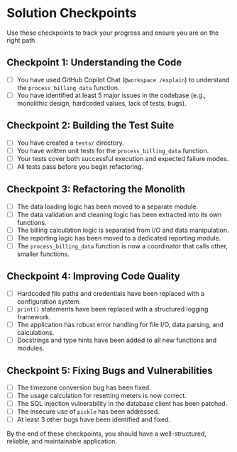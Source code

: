 # Solution Checkpoints

Use these checkpoints to track your progress and ensure you are on the right path.

## Checkpoint 1: Understanding the Code
- [ ] You have used GitHub Copilot Chat (`@workspace /explain`) to understand the `process_billing_data` function.
- [ ] You have identified at least 5 major issues in the codebase (e.g., monolithic design, hardcoded values, lack of tests, bugs).

## Checkpoint 2: Building the Test Suite
- [ ] You have created a `tests/` directory.
- [ ] You have written unit tests for the `process_billing_data` function.
- [ ] Your tests cover both successful execution and expected failure modes.
- [ ] All tests pass before you begin refactoring.

## Checkpoint 3: Refactoring the Monolith
- [ ] The data loading logic has been moved to a separate module.
- [ ] The data validation and cleaning logic has been extracted into its own functions.
- [ ] The billing calculation logic is separated from I/O and data manipulation.
- [ ] The reporting logic has been moved to a dedicated reporting module.
- [ ] The `process_billing_data` function is now a coordinator that calls other, smaller functions.

## Checkpoint 4: Improving Code Quality
- [ ] Hardcoded file paths and credentials have been replaced with a configuration system.
- [ ] `print()` statements have been replaced with a structured logging framework.
- [ ] The application has robust error handling for file I/O, data parsing, and calculations.
- [ ] Docstrings and type hints have been added to all new functions and modules.

## Checkpoint 5: Fixing Bugs and Vulnerabilities
- [ ] The timezone conversion bug has been fixed.
- [ ] The usage calculation for resetting meters is now correct.
- [ ] The SQL injection vulnerability in the database client has been patched.
- [ ] The insecure use of `pickle` has been addressed.
- [ ] At least 3 other bugs have been identified and fixed.

By the end of these checkpoints, you should have a well-structured, reliable, and maintainable application.
